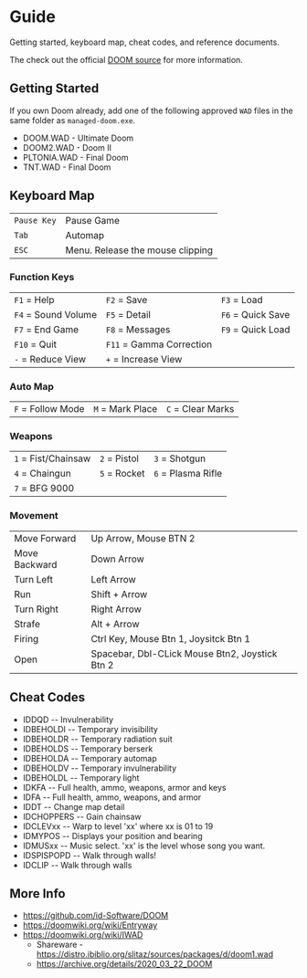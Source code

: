 # Guide

Getting started, keyboard map, cheat codes, and reference documents.

The check out the official [DOOM source](https://github.com/id-Software/DOOM) for more information.

## Getting Started

If you own Doom already, add one of the following approved `WAD` files in the same folder as `managed-doom.exe`.

* DOOM.WAD - Ultimate Doom
* DOOM2.WAD - Doom II
* PLTONIA.WAD - Final Doom
* TNT.WAD - Final Doom

## Keyboard Map

| | |
|-|-|
| `Pause Key` | Pause Game
| `Tab` | Automap
| `ESC` | Menu. Release the mouse clipping

### Function Keys

| | | |
|-|-|-|
| `F1` = Help               | `F2` = Save              | `F3` = Load
| `F4` = Sound Volume       | `F5` = Detail            | `F6` = Quick Save
| `F7` = End Game           | `F8` = Messages          | `F9` = Quick Load
| `F10` = Quit              | `F11` = Gamma Correction |
| `-` = Reduce View         | `+` = Increase View

### Auto Map

| | | |
|-|-|-|
| `F` = Follow Mode | `M` = Mark Place | `C` = Clear Marks

### Weapons

| | | |
|-|-|-|
| `1` = Fist/Chainsaw | `2` = Pistol | `3` = Shotgun
| `4` = Chaingun      | `5` = Rocket | `6` = Plasma Rifle
| `7` = BFG 9000

### Movement

| | |
|-|-|
| Move Forward | Up Arrow, Mouse BTN 2
| Move Backward | Down Arrow
| Turn Left | Left Arrow
| Run | Shift + Arrow
| Turn Right | Right Arrow
| Strafe | Alt + Arrow
| Firing | Ctrl Key, Mouse Btn 1, Joysitck Btn 1
| Open | Spacebar, Dbl-CLick Mouse Btn2, Joystick Btn 2

## Cheat Codes

* IDDQD -- Invulnerability
* IDBEHOLDI -- Temporary invisibility
* IDBEHOLDR -- Temporary radiation suit
* IDBEHOLDS -- Temporary berserk
* IDBEHOLDA -- Temporary automap
* IDBEHOLDV -- Temporary invulnerability
* IDBEHOLDL -- Temporary light
* IDKFA -- Full health, ammo, weapons, armor and keys
* IDFA -- Full health, ammo, weapons, and armor
* IDDT -- Change map detail
* IDCHOPPERS -- Gain chainsaw
* IDCLEVxx -- Warp to level 'xx' where xx is 01 to 19
* IDMYPOS -- Displays your position and bearing
* IDMUSxx -- Music select. 'xx' is the level whose song you want.
* IDSPISPOPD -- Walk through walls!
* IDCLIP -- Walk through walls

## More Info

* https://github.com/id-Software/DOOM
* https://doomwiki.org/wiki/Entryway
* https://doomwiki.org/wiki/IWAD
  * Shareware - https://distro.ibiblio.org/slitaz/sources/packages/d/doom1.wad
  * https://archive.org/details/2020_03_22_DOOM
